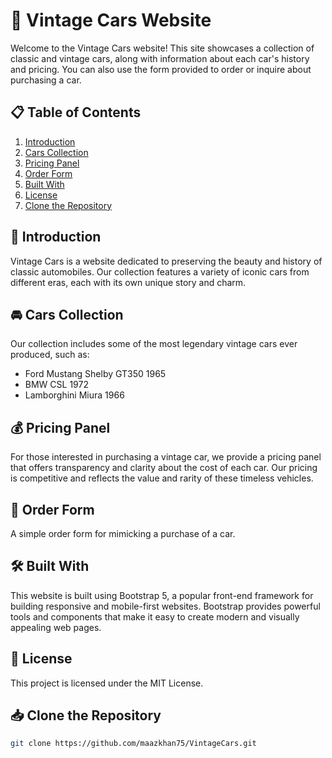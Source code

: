# 🚗 Vintage Cars Website

Welcome to the Vintage Cars website! This site showcases a collection of classic and vintage cars, along with information about each car's history and pricing. You can also use the form provided to order or inquire about purchasing a car.

## 📋 Table of Contents

1. [Introduction](#-introduction)
2. [Cars Collection](#-cars-collection)
3. [Pricing Panel](#-pricing-panel)
4. [Order Form](#-order-form)
5. [Built With](#-built-with)
6. [License](#-license)
7. [Clone the Repository](#-Clone-the-Repository)

## 📜 Introduction

Vintage Cars is a website dedicated to preserving the beauty and history of classic automobiles. Our collection features a variety of iconic cars from different eras, each with its own unique story and charm.

## 🚘 Cars Collection

Our collection includes some of the most legendary vintage cars ever produced, such as:

-  Ford Mustang Shelby GT350 1965
-  BMW CSL 1972
-  Lamborghini Miura 1966

## 💰 Pricing Panel

For those interested in purchasing a vintage car, we provide a pricing panel that offers transparency and clarity about the cost of each car. Our pricing is competitive and reflects the value and rarity of these timeless vehicles.

## 📝 Order Form

A simple order form for mimicking a purchase of a car.

## 🛠️ Built With

This website is built using Bootstrap 5, a popular front-end framework for building responsive and mobile-first websites. Bootstrap provides powerful tools and components that make it easy to create modern and visually appealing web pages.

## 📄 License

This project is licensed under the MIT License.

## 📥 Clone the Repository
```bash
git clone https://github.com/maazkhan75/VintageCars.git
```
